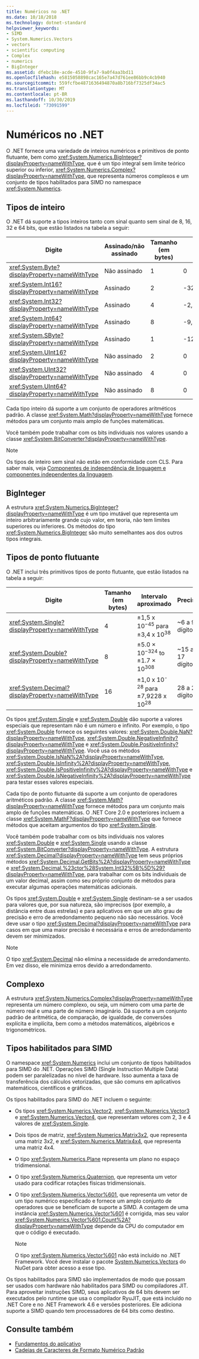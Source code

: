 ```yaml
---
title: Numéricos no .NET
ms.date: 10/18/2018
ms.technology: dotnet-standard
helpviewer_keywords:
- SIMD
- System.Numerics.Vectors
- vectors
- scientific computing
- Complex
- numerics
- BigInteger
ms.assetid: dfebc18e-acde-4510-9fa7-9a0f4aa3bd11
ms.openlocfilehash: e5815058898cac165e7a47d761ee86bb9c4cb940
ms.sourcegitcommit: 559fcfbe4871636494870a8b716bf7325df34ac5
ms.translationtype: MT
ms.contentlocale: pt-BR
ms.lasthandoff: 10/30/2019
ms.locfileid: "73091599"
---
```

# <a name="numerics-in-net"></a>Numéricos no .NET

O .NET fornece uma variedade de inteiros numéricos e primitivos de ponto flutuante, bem como <xref:System.Numerics.BigInteger?displayProperty=nameWithType>, que é um tipo integral sem limite teórico superior ou inferior, <xref:System.Numerics.Complex?displayProperty=nameWithType>, que representa números complexos e um conjunto de tipos habilitados para SIMD no namespace <xref:System.Numerics>.
  
## <a name="integer-types"></a>Tipos de inteiro

O .NET dá suporte a tipos inteiros tanto com sinal quanto sem sinal de 8, 16, 32 e 64 bits, que estão listados na tabela a seguir:
  
|Digite|Assinado/não assinado|Tamanho (em bytes)|Valor mínimo|Valor máximo|  
|----------|----------------------|--------------------|-------------------|-------------------|  
|<xref:System.Byte?displayProperty=nameWithType>|Não assinado|1|0|255|  
|<xref:System.Int16?displayProperty=nameWithType>|Assinado|2|-32,768|32,767|  
|<xref:System.Int32?displayProperty=nameWithType>|Assinado|4|-2,147,483,648|2,147,483,647|  
|<xref:System.Int64?displayProperty=nameWithType>|Assinado|8|-9,223,372,036,854,775,808|9,223,372,036,854,775,807|  
|<xref:System.SByte?displayProperty=nameWithType>|Assinado|1|-128|127|  
|<xref:System.UInt16?displayProperty=nameWithType>|Não assinado|2|0|65,535|  
|<xref:System.UInt32?displayProperty=nameWithType>|Não assinado|4|0|4,294,967,295|  
|<xref:System.UInt64?displayProperty=nameWithType>|Não assinado|8|0|18,446,744,073,709,551,615|  
  
Cada tipo inteiro dá suporte a um conjunto de operadores aritméticos padrão. A classe <xref:System.Math?displayProperty=nameWithType> fornece métodos para um conjunto mais amplo de funções matemáticas.

Você também pode trabalhar com os bits individuais nos valores usando a classe <xref:System.BitConverter?displayProperty=nameWithType>.  

> [!NOTE]  
> Os tipos de inteiro sem sinal não estão em conformidade com CLS. Para saber mais, veja [Componentes de independência de linguagem e componentes independentes da linguagem](language-independence-and-language-independent-components.md).

## <a name="biginteger"></a>BigInteger

A estrutura <xref:System.Numerics.BigInteger?displayProperty=nameWithType> é um tipo imutável que representa um inteiro arbitrariamente grande cujo valor, em teoria, não tem limites superiores ou inferiores. Os métodos do tipo <xref:System.Numerics.BigInteger> são muito semelhantes aos dos outros tipos integrais.
  
## <a name="floating-point-types"></a>Tipos de ponto flutuante

O .NET inclui três primitivos tipos de ponto flutuante, que estão listados na tabela a seguir:
  
|Digite|Tamanho (em bytes)|Intervalo aproximado|Precisão|  
|----------|--------|---------------------|--------------------|  
|<xref:System.Single?displayProperty=nameWithType>|4|±1,5 x 10<sup>−45</sup> para ±3,4 x 10<sup>38</sup>|~6 a 9 dígitos|  
|<xref:System.Double?displayProperty=nameWithType>|8|±5.0 × 10<sup>−324</sup> to ±1.7 × 10<sup>308</sup>|~15 a 17 dígitos|  
|<xref:System.Decimal?displayProperty=nameWithType>|16|±1,0 x 10<sup>-28</sup> para ±7,9228 x 10<sup>28</sup>|28 a 29 dígitos|  
  
Os tipos <xref:System.Single> e <xref:System.Double> dão suporte a valores especiais que representam não é um número e infinito. Por exemplo, o tipo <xref:System.Double> fornece os seguintes valores: <xref:System.Double.NaN?displayProperty=nameWithType>, <xref:System.Double.NegativeInfinity?displayProperty=nameWithType> e <xref:System.Double.PositiveInfinity?displayProperty=nameWithType>. Você usa os métodos <xref:System.Double.IsNaN%2A?displayProperty=nameWithType>, <xref:System.Double.IsInfinity%2A?displayProperty=nameWithType>, <xref:System.Double.IsPositiveInfinity%2A?displayProperty=nameWithType> e <xref:System.Double.IsNegativeInfinity%2A?displayProperty=nameWithType> para testar esses valores especiais.

Cada tipo de ponto flutuante dá suporte a um conjunto de operadores aritméticos padrão. A classe <xref:System.Math?displayProperty=nameWithType> fornece métodos para um conjunto mais amplo de funções matemáticas. O .NET Core 2.0 e posteriores incluem a classe <xref:System.MathF?displayProperty=nameWithType> que fornece métodos que aceitam argumentos do tipo <xref:System.Single>.

Você também pode trabalhar com os bits individuais nos valores <xref:System.Double> e <xref:System.Single> usando a classe <xref:System.BitConverter?displayProperty=nameWithType>. A estrutura <xref:System.Decimal?displayProperty=nameWithType> tem seus próprios métodos <xref:System.Decimal.GetBits%2A?displayProperty=nameWithType> e <xref:System.Decimal.%23ctor%28System.Int32%5B%5D%29?displayProperty=nameWithType>, para trabalhar com os bits individuais de um valor decimal, assim como seu próprio conjunto de métodos para executar algumas operações matemáticas adicionais.
  
Os tipos <xref:System.Double> e <xref:System.Single> destinam-se a ser usados para valores que, por sua natureza, são imprecisos (por exemplo, a distância entre duas estrelas) e para aplicativos em que um alto grau de precisão e erro de arredondamento pequeno não são necessários. Você deve usar o tipo <xref:System.Decimal?displayProperty=nameWithType> para casos em que uma maior precisão é necessária e erros de arredondamento devem ser minimizados.

> [!NOTE]
> O tipo <xref:System.Decimal> não elimina a necessidade de arredondamento. Em vez disso, ele minimiza erros devido a arredondamento.
  
## <a name="complex"></a>Complexo

A estrutura <xref:System.Numerics.Complex?displayProperty=nameWithType> representa um número complexo, ou seja, um número com uma parte de número real e uma parte de número imaginário. Dá suporte a um conjunto padrão de aritmética, de comparação, de igualdade, de conversões explícita e implícita, bem como a métodos matemáticos, algébricos e trigonométricos.  
  
## <a name="simd-enabled-types"></a>Tipos habilitados para SIMD

O namespace <xref:System.Numerics> inclui um conjunto de tipos habilitados para SIMD do .NET. Operações SIMD (Single Instruction Multiple Data) podem ser paralelizadas no nível de hardware. Isso aumenta a taxa de transferência dos cálculos vetorizadas, que são comuns em aplicativos matemáticos, científicos e gráficos.
  
Os tipos habilitados para SIMD do .NET incluem o seguinte:

- Os tipos <xref:System.Numerics.Vector2>, <xref:System.Numerics.Vector3> e <xref:System.Numerics.Vector4>, que representam vetores com 2, 3 e 4 valores de <xref:System.Single>.

- Dois tipos de matriz, <xref:System.Numerics.Matrix3x2>, que representa uma matriz 3x2, e <xref:System.Numerics.Matrix4x4>, que representa uma matriz 4x4.

- O tipo <xref:System.Numerics.Plane> representa um plano no espaço tridimensional.

- O tipo <xref:System.Numerics.Quaternion>, que representa um vetor usado para codificar rotações físicas tridimensionais.

- O tipo <xref:System.Numerics.Vector%601>, que representa um vetor de um tipo numérico especificado e fornece um amplo conjunto de operadores que se beneficiam de suporte a SIMD. A contagem de uma instância <xref:System.Numerics.Vector%601> é corrigida, mas seu valor <xref:System.Numerics.Vector%601.Count%2A?displayProperty=nameWithType> depende da CPU do computador em que o código é executado.
  > [!NOTE]
  > O tipo <xref:System.Numerics.Vector%601> não está incluído no .NET Framework. Você deve instalar o pacote [System.Numerics.Vectors](https://www.nuget.org/packages/System.Numerics.Vectors) do NuGet para obter acesso a esse tipo.
  
Os tipos habilitados para SIMD são implementados de modo que possam ser usados com hardware não habilitados para SIMD ou compiladores JIT. Para aproveitar instruções SIMD, seus aplicativos de 64 bits devem ser executados pelo runtime que usa o compilador RyuJIT, que está incluído no .NET Core e no .NET Framework 4.6 e versões posteriores. Ele adiciona suporte a SIMD quando tem processadores de 64 bits como destino.

## <a name="see-also"></a>Consulte também

- [Fundamentos do aplicativo](application-essentials.md)
- [Cadeias de Caracteres de Formato Numérico Padrão](base-types/standard-numeric-format-strings.md)
